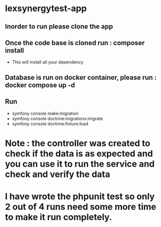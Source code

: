# lexsynergytest-app
## Inorder to run please clone the app
## Once the code base is cloned run : composer install
 - This will install all your dependency
## Database is run on docker container, please run : docker compose up -d 
## Run 
  - symfony console make:migration
  - symfony console doctrine:migrations:migrate
  - symfony console doctrine:fixture:load
 
# Note : the controller was created to check if the data is as expected and you can use it to run the service and check and verify the data
# I have wrote the phpunit test so only 2 out of 4 runs need some more time to make it run completely.
